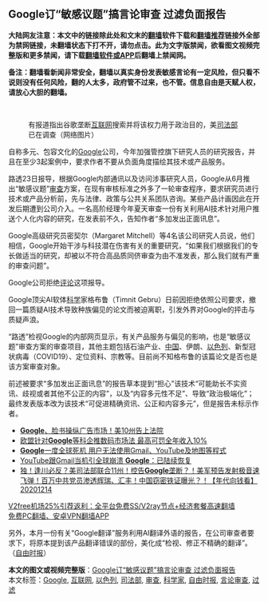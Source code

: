  <h2>Google订“敏感议题”搞言论审查 过滤负面报告</h2> <p class="notice"><b>大陆网友注意：本文中的链接除此处和文末的<a href="https://github.com/bannedbook/fanqiang" >翻墙</a>软件下载和<a href="https://github.com/killgcd/justmysocks/blob/master/README.md">翻墙推荐</a>链接外全部为禁网链接，未翻墙状态下打不开，请勿点击。此为文字版禁闻，欲看图文视频完整版和更多禁闻，请下载<a href="https://github.com/bannedbook/fanqiang">翻墙软件或APP</a>后翻墙上禁闻网。</p><p>备注：翻墙看新闻非常安全，翻墙以真实身份发表敏感言论有一定风险，但只看不说则没有任何风险，翻的人太多，政府管不过来，也不管。信息自由是天赋人权，请放心大胆的翻墙。</b></p>  <div class="entry"> <br /> <figure><figcaption class="wp-caption-text">有报道指出谷歌垄断<a href="https://www.bannedbook.org/bnews/tag/%e4%ba%92%e8%81%94%e7%bd%91/" class="st_tag internal_tag" rel="tag" title="标签 互联网 下的日志">互联网</a>搜索并将该权力用于政治目的，美<a href="https://www.bannedbook.org/bnews/tag/%e5%8f%b8%e6%b3%95%e9%83%a8/" class="st_tag internal_tag" rel="tag" title="标签 司法部 下的日志">司法部</a>已在调查（网络图片）</figcaption></figure> <p>自称多元、包容文化的<a href="https://www.bannedbook.org/bnews/tag/google/" class="st_tag internal_tag" rel="tag" title="标签 Google 下的日志">Google</a>公司，今年加强管控旗下研究人员的研究报告，并且在至少3起案例中，要求作者不要从负面角度描绘其技术或产品服务。</p> <p>路透23日报导，根据Google内部通讯以及访问涉事研究人员，Google从6月推出“敏感议题”<a href="https://www.bannedbook.org/bnews/tag/%E5%AE%A1%E6%9F%A5/" class="st_tag internal_tag" rel="tag" title="标签 审查 下的日志">审查</a>方案，在现有审核标准之外多了一轮审查程序，要求研究员进行技术或产品分析前，先与法律、政策与公共关系团队咨询。某些产品计画因此在开发后期遭到公司介入。一名高阶经理今年夏天审查一份有关利用AI技术针对用户推送个人化内容的研究，在发表前不久，告知作者“多加发出正面讯息”。</p>  <p>Google高级研究员密契尔（Margaret Mitchell）等4名该公司研究人员说，他们相信，Google开始干涉与科技潜在伤害有关的重要研究，“如果我们根据我们的专长做适当的研究，却被以不符合高品质同侪审查为由不准发表，那么我们就有严重的审查问题”。</p> <p>Google公司拒绝<span class='wp_keywordlink_affiliate'><a href="https://www.bannedbook.org/bnews/comments/" title="新闻评论" target="_blank">评论</a></span>这项报导。</p>  <p>Google顶尖AI软体<span class='wp_keywordlink'><a href="https://www.bannedbook.org/forum11/topic309.html" title="禁片：“科学”的棍子" target="_blank">科学</a></span>家格布鲁（Timnit Gebru）日前因拒绝依照公司要求，撤回一篇质疑AI技术导致种族偏见的论文而被迫离职，引发外界对Google的抨击与质疑声浪。</p> <p>“路透”检视Google的内部网页显示，有关产品服务与偏见的影响，也是“敏感议题”审查方案的审查项目，其他主题包括石油产业、<span class='wp_keywordlink_affiliate'><a href="https://www.bannedbook.org/" title="中国" target="_blank">中国</a></span>、伊朗、<a href="https://www.bannedbook.org/bnews/tag/%e4%bb%a5%e8%89%b2%e5%88%97/" class="st_tag internal_tag" rel="tag" title="标签 以色列 下的日志">以色列</a>、新型冠状病毒（COVID19）、定位资料、宗教等。目前尚不知格布鲁的该篇论文是否也是该方案审查对象。</p>  <p>前述被要求“多加发出正面讯息”的报告草本提到“担心”该技术“可能助长不实资讯、歧视或者其他不公正的内容”，以及“内容多元性不足”、导致“政治极端化”；最终发表版本改为该技术“可促进精确资讯、公正和内容多元”，但是报告未标示作者。</p> <ul class='op-related-articles' title='相关阅读'> <li><a href='https://www.bannedbook.org/bnews/taiwannews/20201218/1450113.html' target='_blank'><b>Google</b>、脸书操纵广告市场！美10州告上法院</a></li> <li><a href='https://www.bannedbook.org/bnews/cnnews/20201216/1448501.html' target='_blank'>欧盟针对<b>Google</b>等科企推数码市场法 最高可罚全年收入10%</a></li> <li><a href='https://www.bannedbook.org/bnews/cnnews/20201215/1447926.html' target='_blank'><b>Google</b>一度全球死机 用户无法使用Gmail、YouTube及地图等程式</a></li> <li><a href='https://www.bannedbook.org/bnews/worldnews/20201214/1447722.html' target='_blank'>YouTube跟Gmail当机引全球崩溃 <b>Google</b>：已陆续恢复</a></li> <li><a href='https://www.bannedbook.org/bnews/taiwannews/20201214/1447682.html' target='_blank'>独！逢川必反？美司法部联合11州！控告<b>Google</b>垄断？！美军预告发射极音速飞弹！百万中共党员渗透辉瑞、汇丰！中国窃密铁证曝光？！【年代向钱看】20201214</a></li> </ul> <p class="texttj"> <a href="https://www.bannedbook.org/forum23/topic22702.html" target="_blank">V2free机场25%引荐返利：全平台免费SS/V2ray节点+经济套餐高速翻墙</a><br/> <a href="https://github.com/bannedbook/fanqiang/wiki/%E7%A6%81%E9%97%BB%E7%BD%91%E5%AE%89%E5%8D%93%E7%BF%BB%E5%A2%99%E6%96%B0%E9%97%BBAPP" target="_blank">免费PC翻墙、安卓VPN翻墙APP</a></p><p>另外，本月一份有关“Google翻译”服务利用AI翻译外语的报告，在公司审查者要求下，将原本提到该产品翻译错误的部份，美化成“检视、修正不精确的翻译”。（<a href="https://www.bannedbook.org/bnews/tag/%e8%87%aa%e7%94%b1%e6%97%b6%e6%8a%a5/" class="st_tag internal_tag" rel="tag" title="标签 自由时报 下的日志">自由时报</a>）</p><a name='sharetosocial'></a>       <div><b>本文的图文或视频完整版</b>：<a href='https://www.bannedbook.org/bnews/comments/20201224/1453774.html'>Google订“敏感议题”搞言论审查 过滤负面报告</a></div>  </div><!--END ENTRY--> <div class="postfooter"> <div>本文标签：<a href="https://www.bannedbook.org/bnews/tag/google/" rel="tag">Google</a>, <a href="https://www.bannedbook.org/bnews/tag/%e4%ba%92%e8%81%94%e7%bd%91/" rel="tag">互联网</a>, <a href="https://www.bannedbook.org/bnews/tag/%e4%bb%a5%e8%89%b2%e5%88%97/" rel="tag">以色列</a>, <a href="https://www.bannedbook.org/bnews/tag/%e5%8f%b8%e6%b3%95%e9%83%a8/" rel="tag">司法部</a>, <a href="https://www.bannedbook.org/bnews/tag/%E5%AE%A1%E6%9F%A5/" rel="tag">审查</a>, <a href="https://www.bannedbook.org/bnews/tag/%e7%a7%91%e5%ad%a6%e5%ae%b6/" rel="tag">科学家</a>, <a href="https://www.bannedbook.org/bnews/tag/%e8%87%aa%e7%94%b1%e6%97%b6%e6%8a%a5/" rel="tag">自由时报</a>, <a href="https://www.bannedbook.org/bnews/tag/%E8%A8%80%E8%AE%BA%E5%AE%A1%E6%9F%A5/" rel="tag">言论审查</a>, <a href="https://www.bannedbook.org/bnews/tag/%E8%BF%87%E6%BB%A4/" rel="tag">过滤</a></div>  </div><!--END POSTFOOTER--> 